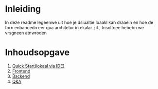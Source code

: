 # Inleiding 

In deze readme legeenwe uit hoe je dsiualtie loaakl kan draaein en hoe de forn enbancedn  eer qua architetur in ekalar zit., tnsoltoee hebebn we vrsgneen atnwroden 

# Inhoudsopgave
1. [Quick Start(lokaal via IDE)](./docs/quickstart_local.md)
2. [Frontend](./docs/frontend.md)
3. [Backend](./docs/backend.md)
4. [Q&A](./docs/Q&A.md)




